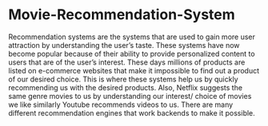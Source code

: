 # Movie-Recommendation-System
Recommendation systems are the systems that are used to gain more user attraction by understanding the user’s taste. These systems have now become popular because of their ability to provide personalized content to users that are of the user’s interest. These days millions of products are listed on e-commerce websites that make it impossible to find out a product of our desired choice. This is where these systems help us by quickly recommending us with the desired products. Also, Netflix suggests the same genre movies to us by understanding our interest/ choice of movies we like similarly Youtube recommends videos to us. There are many different recommendation engines that work backends to make it possible.

